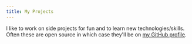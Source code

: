 ```yaml
---
title: My Projects
---
```


I like to work on side projects for fun and to learn new technologies/skills. Often these are open source in which case they'll be on [my GitHub profile](https://github.com/matt-snider). 

